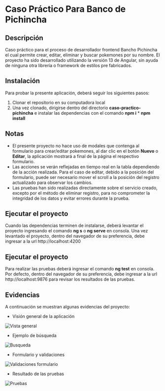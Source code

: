 # Caso Práctico Para Banco de Pichincha

## Descripción

Caso práctico para el proceso de desarrollador frontend Bancho Pichincha el cual permite crear, editar, eliminar y buscar pokemones por su nombre. El proyecto ha sido desarrollado utilizando la versión 13 de Angular, sin ayuda de ninguna otra librería o framework de estilos pre fabricados.

## Instalación

Para probar la presente aplicación, deberá seguir los siguientes pasos:

1. Clonar el repositorio en su computadora local
2. Una vez clonado, dirigirse dentro del directorio **caso-practico-pichincha** e instalar las dependencias con el comando **npm i** * **npm install**

## Notas

* El presente proyecto no hace uso de modales que contenga al formulario para crear/editar pokemones, al dar clic en el botón **Nuevo** o **Editar**, la aplicación mostrará a final de la página el respectivo formulario.
* Las acciones se verán reflejadas en tiempo real en la tabla dependiendo de la acción realizada. Para el caso de editar, debido a la posición del formulario, puede ser necesario mover el scroll a la posición del registro actualizado para observar los cambios.
* Las pruebas han sido realizadas directamente sobre el servicio creado, excepto por el método de eliminar registro, para no comprometer la integridad de los datos y evitar errores durante la prueba.

## Ejecutar el proyecto

Cuando las dependencias terminen de instalarse, deberá levantar el proyecto ingresando el comando **ng s** o **ng serve** en consola. Una vez levantado el proyecto, dentro del navegador de su preferencia, debe ingresar a la url http://localhost:4200 

## Ejecutar el proyecto

Para realizar las pruebas deberá ingresar el comando **ng test**  en consola. Por defecto, dentro del navegador de su preferencia, debe ingresar a la url http://localhost:9876 para revisar los resultados de las pruebas.

## Evidencias

A continuación se muestran algunas evidencias del proyecto:

* Visión general de la aplicación

![Vista general](https://drive.google.com/uc?id=1_yBk5JjrxeMERh4lse88pL4-uVUX3gPt)

* Ejemplo de búsqueda

![Busqueda](https://drive.google.com/uc?id=1X8D0YbuQyucrGZgkYlwSItB7GzpURvtP)

* Formulario y validaciones

![Validaciones formulario](https://drive.google.com/uc?id=1pP-m_OIcFOyWrAJYyNmyOMFG7FX8w8l-)

* Resultado de las pruebas

![Pruebas](https://drive.google.com/uc?id=1xg3I2rUpxFJ-QRrr00jXfunpSHFfV1fM)
